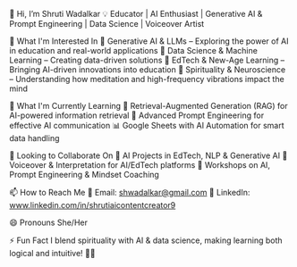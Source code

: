 
👋 Hi, I’m Shruti Wadalkar
💡 Educator | AI Enthusiast | Generative AI & Prompt Engineering | Data Science | Voiceover Artist

👀 What I'm Interested In
🔹 Generative AI & LLMs – Exploring the power of AI in education and real-world applications
🔹 Data Science & Machine Learning – Creating data-driven solutions
🔹 EdTech & New-Age Learning – Bringing AI-driven innovations into education
🔹 Spirituality & Neuroscience – Understanding how meditation and high-frequency vibrations impact the mind

🌱 What I'm Currently Learning
🚀 Retrieval-Augmented Generation (RAG) for AI-powered information retrieval
🧠 Advanced Prompt Engineering for effective AI communication
📊 Google Sheets with AI Automation for smart data handling

💞️ Looking to Collaborate On
🤝 AI Projects in EdTech, NLP & Generative AI
🎤 Voiceover & Interpretation for AI/EdTech platforms
📢 Workshops on AI, Prompt Engineering & Mindset Coaching

📫 How to Reach Me
📧 Email: shwadalkar@gmail.com
🔗 LinkedIn: www.linkedin.com/in/shrutiaicontentcreator9

😄 Pronouns
She/Her

⚡ Fun Fact
I blend spirituality with AI & data science, making learning both logical and intuitive! 🚀✨
